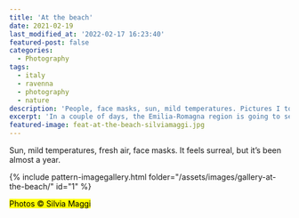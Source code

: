 ```yaml
---
title: 'At the beach'
date: 2021-02-19
last_modified_at: '2022-02-17 16:23:40'
featured-post: false
categories:
  - Photography
tags:
  - italy
  - ravenna
  - photography
  - nature
description: 'People, face masks, sun, mild temperatures. Pictures I took today at the beach in Marina di Ravenna.'
excerpt: 'In a couple of days, the Emilia-Romagna region is going to see stricter Covid-19 restrictions. So I seized the moment and took a few pictures at the beach.'
featured-image: feat-at-the-beach-silviamaggi.jpg
---
```

Sun, mild temperatures, fresh air, face masks. It feels surreal, but it’s been almost a year.

{% include pattern-imagegallery.html folder="/assets/images/gallery-at-the-beach/" id="1" %}

<p class="detached"><mark class="smd-highlight small">Photos &copy; Silvia Maggi</mark></p>
